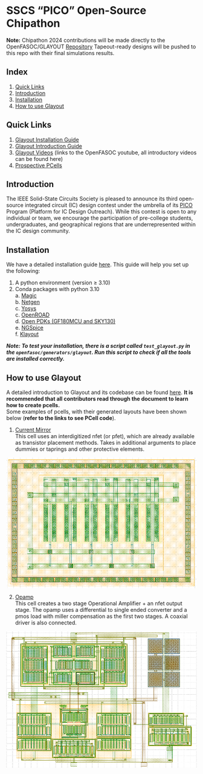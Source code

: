 # SSCS “PICO” Open-Source Chipathon 
**Note:** Chipathon 2024 contributions will be made directly to the OpenFASOC/GLAYOUT [Repository](https://github.com/idea-fasoc/OpenFASOC) Tapeout-ready designs will be pushed to this repo with their final simulations results.

## Index 
1. [Quick Links](#quick-links)
2. [Introduction](#introduction)
3. [Installation](#installation)
4. [How to use Glayout](#how-to-use-glayout)


## Quick Links 
1. [Glayout Installation Guide](https://docs.google.com/document/d/161Pstk6R0ECvJJNA-SJqtLt_VpfH_s84sYTyvpQQbl8/edit?usp=sharing)
2. [Glayout Introduction Guide](https://docs.google.com/document/d/1vdw3_tFQGgvZGH7e2K7p9UVJA92clISRoUobgk_HHyo/edit?usp=sharing)
3. [Glayout Videos](https://www.youtube.com/@OpenFASOC) (links to the OpenFASOC youtube, all introductory videos can be found here)
4. [Prospective PCells](https://docs.google.com/spreadsheets/d/1KGBN63gHc-hpxVrqoAoOkerA7bl1-sZ44X4uEn-ILGE/edit?usp=sharing)

## Introduction 
The IEEE Solid-State Circuits Society is pleased to announce its third open-source integrated circuit (IC) design contest under the umbrella of its [PICO](https://sscs.ieee.org/about/solid-state-circuits-directions/sscs-pico-program) Program (Platform for IC Design Outreach). While this contest is open to any individual or team, we encourage the participation of pre-college students, undergraduates, and geographical regions that are underrepresented within the IC design community.

## Installation 
We have a detailed installation guide [here](https://docs.google.com/document/d/1vdw3_tFQGgvZGH7e2K7p9UVJA92clISRoUobgk_HHyo/edit#heading=h.7qf3y8j2h17c). This guide will help you set up the following: 
1. A python environment (version $\ge$ 3.10)
2. Conda packages with python 3.10  
a. [Magic](http://opencircuitdesign.com/magic/)  
b. [Netgen](http://opencircuitdesign.com/netgen/)  
c. [Yosys](https://yosyshq.net/yosys/)  
c. [OpenROAD](https://theopenroadproject.org/)  
d. [Open PDKs (GF180MCU and SKY130)](https://github.com/RTimothyEdwards/open_pdks)  
e. [NGSpice](http://ngspice.sourceforge.net/)  
f. [Klayout](https://www.klayout.de/)  
  
***Note: To test your installation, there is a script called `test_glayout.py` in the `openfasoc/generators/glayout`. Run this script to check if all the tools are installed correctly.***  

## How to use Glayout
A detailed introduction to Glayout and its codebase can be found [here](https://docs.google.com/document/d/161Pstk6R0ECvJJNA-SJqtLt_VpfH_s84sYTyvpQQbl8/edit#heading=h.qs32jgwr6ax). **It is recommended that all contributors read through the document to learn how to create pcells.**   
Some examples of pcells, with their generated layouts have been shown below (**refer to the links to see PCell code**).  
1. [Current Mirror](https://github.com/idea-fasoc/OpenFASOC/tree/7dc5eb42cec94c02b74e72483df6fdc2b2603fb9/openfasoc/generators/glayout/glayout/flow/blocks/current_mirror)  
This cell uses an interdigitized nfet (or pfet), which are already available as transistor placement methods. Takes in additional arguments to place dummies or taprings and other protective elements.  

<img align="center" src="figures/current_mirror.png"/>

2. [Opamp](https://github.com/idea-fasoc/OpenFASOC/tree/7dc5eb42cec94c02b74e72483df6fdc2b2603fb9/openfasoc/generators/glayout/glayout/flow/blocks/opamp)  
This cell creates a two stage Operational Amplifier + an nfet output stage. The opamp uses a differential to single ended converter and a pmos load with miller compensation as the first two stages. A coaxial driver is also connected.  

<img align="center" src="figures/opamp.png"/>


<!-- &nbsp;&nbsp;&nbsp;&nbsp;[Call for Proposals](CALL.md)  
&nbsp;&nbsp;&nbsp;&nbsp;[How to Participate](HOWTO.md)  
&nbsp;&nbsp;&nbsp;&nbsp;[Target Specifications](SPECS.md)  
&nbsp;&nbsp;&nbsp;&nbsp;[Design Tools](TOOLS.md)  
&nbsp;&nbsp;&nbsp;&nbsp;[Meetups](MEETUP.md)  
&nbsp;&nbsp;&nbsp;&nbsp;[FAQ](FAQ.md)   -->
